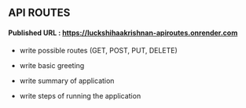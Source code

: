 ## API ROUTES

#### Published URL : https://luckshihaakrishnan-apiroutes.onrender.com

- write possible routes (GET, POST, PUT, DELETE)

- write basic greeting
- write summary of application
- write steps of running the application
